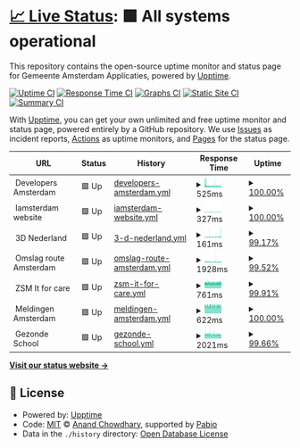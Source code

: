 # [📈 Live Status](https://amsterdam.github.io/ee-upptime/): <!--live status--> **🟩 All systems operational**

This repository contains the open-source uptime monitor and status page for Gemeente Amsterdam Applicaties, powered by [Upptime](https://github.com/upptime/upptime).

[![Uptime CI](https://github.com/Amsterdam/ee-upptime/workflows/Uptime%20CI/badge.svg)](https://github.com/Amsterdam/ee-upptime/actions?query=workflow%3A%22Uptime+CI%22)
[![Response Time CI](https://github.com/Amsterdam/ee-upptime/workflows/Response%20Time%20CI/badge.svg)](https://github.com/Amsterdam/ee-upptime/actions?query=workflow%3A%22Response+Time+CI%22)
[![Graphs CI](https://github.com/Amsterdam/ee-upptime/workflows/Graphs%20CI/badge.svg)](https://github.com/Amsterdam/ee-upptime/actions?query=workflow%3A%22Graphs+CI%22)
[![Static Site CI](https://github.com/Amsterdam/ee-upptime/workflows/Static%20Site%20CI/badge.svg)](https://github.com/Amsterdam/ee-upptime/actions?query=workflow%3A%22Static+Site+CI%22)
[![Summary CI](https://github.com/Amsterdam/ee-upptime/workflows/Summary%20CI/badge.svg)](https://github.com/Amsterdam/ee-upptime/actions?query=workflow%3A%22Summary+CI%22)

With [Upptime](https://upptime.js.org), you can get your own unlimited and free uptime monitor and status page, powered entirely by a GitHub repository. We use [Issues](https://github.com/upptime/upptime/issues) as incident reports, [Actions](https://github.com/amsterdam/amsterdam-ee-upptime/actions) as uptime monitors, and [Pages](https://demo.upptime.js.org) for the status page.

<!--start: status pages-->
<!-- This summary is generated by Upptime (https://github.com/upptime/upptime) -->
<!-- Do not edit this manually, your changes will be overwritten -->
<!-- prettier-ignore -->
| URL | Status | History | Response Time | Uptime |
| --- | ------ | ------- | ------------- | ------ |
| <img alt="" src="https://icons.duckduckgo.com/ip3/null.ico" height="13"> Developers Amsterdam | 🟩 Up | [developers-amsterdam.yml](https://github.com/Amsterdam/ee-upptime/commits/HEAD/history/developers-amsterdam.yml) | <details><summary><img alt="Response time graph" src="./graphs/developers-amsterdam/response-time-week.png" height="20"> 525ms</summary><br><a href="https://amsterdam.github.io/ee-upptime/history/developers-amsterdam"><img alt="Response time 523" src="https://img.shields.io/endpoint?url=https%3A%2F%2Fraw.githubusercontent.com%2FAmsterdam%2Fee-upptime%2FHEAD%2Fapi%2Fdevelopers-amsterdam%2Fresponse-time.json"></a><br><a href="https://amsterdam.github.io/ee-upptime/history/developers-amsterdam"><img alt="24-hour response time 458" src="https://img.shields.io/endpoint?url=https%3A%2F%2Fraw.githubusercontent.com%2FAmsterdam%2Fee-upptime%2FHEAD%2Fapi%2Fdevelopers-amsterdam%2Fresponse-time-day.json"></a><br><a href="https://amsterdam.github.io/ee-upptime/history/developers-amsterdam"><img alt="7-day response time 525" src="https://img.shields.io/endpoint?url=https%3A%2F%2Fraw.githubusercontent.com%2FAmsterdam%2Fee-upptime%2FHEAD%2Fapi%2Fdevelopers-amsterdam%2Fresponse-time-week.json"></a><br><a href="https://amsterdam.github.io/ee-upptime/history/developers-amsterdam"><img alt="30-day response time 526" src="https://img.shields.io/endpoint?url=https%3A%2F%2Fraw.githubusercontent.com%2FAmsterdam%2Fee-upptime%2FHEAD%2Fapi%2Fdevelopers-amsterdam%2Fresponse-time-month.json"></a><br><a href="https://amsterdam.github.io/ee-upptime/history/developers-amsterdam"><img alt="1-year response time 523" src="https://img.shields.io/endpoint?url=https%3A%2F%2Fraw.githubusercontent.com%2FAmsterdam%2Fee-upptime%2FHEAD%2Fapi%2Fdevelopers-amsterdam%2Fresponse-time-year.json"></a></details> | <details><summary><a href="https://amsterdam.github.io/ee-upptime/history/developers-amsterdam">100.00%</a></summary><a href="https://amsterdam.github.io/ee-upptime/history/developers-amsterdam"><img alt="All-time uptime 100.00%" src="https://img.shields.io/endpoint?url=https%3A%2F%2Fraw.githubusercontent.com%2FAmsterdam%2Fee-upptime%2FHEAD%2Fapi%2Fdevelopers-amsterdam%2Fuptime.json"></a><br><a href="https://amsterdam.github.io/ee-upptime/history/developers-amsterdam"><img alt="24-hour uptime 100.00%" src="https://img.shields.io/endpoint?url=https%3A%2F%2Fraw.githubusercontent.com%2FAmsterdam%2Fee-upptime%2FHEAD%2Fapi%2Fdevelopers-amsterdam%2Fuptime-day.json"></a><br><a href="https://amsterdam.github.io/ee-upptime/history/developers-amsterdam"><img alt="7-day uptime 100.00%" src="https://img.shields.io/endpoint?url=https%3A%2F%2Fraw.githubusercontent.com%2FAmsterdam%2Fee-upptime%2FHEAD%2Fapi%2Fdevelopers-amsterdam%2Fuptime-week.json"></a><br><a href="https://amsterdam.github.io/ee-upptime/history/developers-amsterdam"><img alt="30-day uptime 100.00%" src="https://img.shields.io/endpoint?url=https%3A%2F%2Fraw.githubusercontent.com%2FAmsterdam%2Fee-upptime%2FHEAD%2Fapi%2Fdevelopers-amsterdam%2Fuptime-month.json"></a><br><a href="https://amsterdam.github.io/ee-upptime/history/developers-amsterdam"><img alt="1-year uptime 100.00%" src="https://img.shields.io/endpoint?url=https%3A%2F%2Fraw.githubusercontent.com%2FAmsterdam%2Fee-upptime%2FHEAD%2Fapi%2Fdevelopers-amsterdam%2Fuptime-year.json"></a></details>
| <img alt="" src="https://icons.duckduckgo.com/ip3/null.ico" height="13"> Iamsterdam website | 🟩 Up | [iamsterdam-website.yml](https://github.com/Amsterdam/ee-upptime/commits/HEAD/history/iamsterdam-website.yml) | <details><summary><img alt="Response time graph" src="./graphs/iamsterdam-website/response-time-week.png" height="20"> 327ms</summary><br><a href="https://amsterdam.github.io/ee-upptime/history/iamsterdam-website"><img alt="Response time 325" src="https://img.shields.io/endpoint?url=https%3A%2F%2Fraw.githubusercontent.com%2FAmsterdam%2Fee-upptime%2FHEAD%2Fapi%2Fiamsterdam-website%2Fresponse-time.json"></a><br><a href="https://amsterdam.github.io/ee-upptime/history/iamsterdam-website"><img alt="24-hour response time 276" src="https://img.shields.io/endpoint?url=https%3A%2F%2Fraw.githubusercontent.com%2FAmsterdam%2Fee-upptime%2FHEAD%2Fapi%2Fiamsterdam-website%2Fresponse-time-day.json"></a><br><a href="https://amsterdam.github.io/ee-upptime/history/iamsterdam-website"><img alt="7-day response time 327" src="https://img.shields.io/endpoint?url=https%3A%2F%2Fraw.githubusercontent.com%2FAmsterdam%2Fee-upptime%2FHEAD%2Fapi%2Fiamsterdam-website%2Fresponse-time-week.json"></a><br><a href="https://amsterdam.github.io/ee-upptime/history/iamsterdam-website"><img alt="30-day response time 326" src="https://img.shields.io/endpoint?url=https%3A%2F%2Fraw.githubusercontent.com%2FAmsterdam%2Fee-upptime%2FHEAD%2Fapi%2Fiamsterdam-website%2Fresponse-time-month.json"></a><br><a href="https://amsterdam.github.io/ee-upptime/history/iamsterdam-website"><img alt="1-year response time 325" src="https://img.shields.io/endpoint?url=https%3A%2F%2Fraw.githubusercontent.com%2FAmsterdam%2Fee-upptime%2FHEAD%2Fapi%2Fiamsterdam-website%2Fresponse-time-year.json"></a></details> | <details><summary><a href="https://amsterdam.github.io/ee-upptime/history/iamsterdam-website">100.00%</a></summary><a href="https://amsterdam.github.io/ee-upptime/history/iamsterdam-website"><img alt="All-time uptime 100.00%" src="https://img.shields.io/endpoint?url=https%3A%2F%2Fraw.githubusercontent.com%2FAmsterdam%2Fee-upptime%2FHEAD%2Fapi%2Fiamsterdam-website%2Fuptime.json"></a><br><a href="https://amsterdam.github.io/ee-upptime/history/iamsterdam-website"><img alt="24-hour uptime 100.00%" src="https://img.shields.io/endpoint?url=https%3A%2F%2Fraw.githubusercontent.com%2FAmsterdam%2Fee-upptime%2FHEAD%2Fapi%2Fiamsterdam-website%2Fuptime-day.json"></a><br><a href="https://amsterdam.github.io/ee-upptime/history/iamsterdam-website"><img alt="7-day uptime 100.00%" src="https://img.shields.io/endpoint?url=https%3A%2F%2Fraw.githubusercontent.com%2FAmsterdam%2Fee-upptime%2FHEAD%2Fapi%2Fiamsterdam-website%2Fuptime-week.json"></a><br><a href="https://amsterdam.github.io/ee-upptime/history/iamsterdam-website"><img alt="30-day uptime 100.00%" src="https://img.shields.io/endpoint?url=https%3A%2F%2Fraw.githubusercontent.com%2FAmsterdam%2Fee-upptime%2FHEAD%2Fapi%2Fiamsterdam-website%2Fuptime-month.json"></a><br><a href="https://amsterdam.github.io/ee-upptime/history/iamsterdam-website"><img alt="1-year uptime 100.00%" src="https://img.shields.io/endpoint?url=https%3A%2F%2Fraw.githubusercontent.com%2FAmsterdam%2Fee-upptime%2FHEAD%2Fapi%2Fiamsterdam-website%2Fuptime-year.json"></a></details>
| <img alt="" src="https://icons.duckduckgo.com/ip3/null.ico" height="13"> 3D Nederland | 🟩 Up | [3-d-nederland.yml](https://github.com/Amsterdam/ee-upptime/commits/HEAD/history/3-d-nederland.yml) | <details><summary><img alt="Response time graph" src="./graphs/3-d-nederland/response-time-week.png" height="20"> 161ms</summary><br><a href="https://amsterdam.github.io/ee-upptime/history/3-d-nederland"><img alt="Response time 159" src="https://img.shields.io/endpoint?url=https%3A%2F%2Fraw.githubusercontent.com%2FAmsterdam%2Fee-upptime%2FHEAD%2Fapi%2F3-d-nederland%2Fresponse-time.json"></a><br><a href="https://amsterdam.github.io/ee-upptime/history/3-d-nederland"><img alt="24-hour response time 216" src="https://img.shields.io/endpoint?url=https%3A%2F%2Fraw.githubusercontent.com%2FAmsterdam%2Fee-upptime%2FHEAD%2Fapi%2F3-d-nederland%2Fresponse-time-day.json"></a><br><a href="https://amsterdam.github.io/ee-upptime/history/3-d-nederland"><img alt="7-day response time 161" src="https://img.shields.io/endpoint?url=https%3A%2F%2Fraw.githubusercontent.com%2FAmsterdam%2Fee-upptime%2FHEAD%2Fapi%2F3-d-nederland%2Fresponse-time-week.json"></a><br><a href="https://amsterdam.github.io/ee-upptime/history/3-d-nederland"><img alt="30-day response time 160" src="https://img.shields.io/endpoint?url=https%3A%2F%2Fraw.githubusercontent.com%2FAmsterdam%2Fee-upptime%2FHEAD%2Fapi%2F3-d-nederland%2Fresponse-time-month.json"></a><br><a href="https://amsterdam.github.io/ee-upptime/history/3-d-nederland"><img alt="1-year response time 159" src="https://img.shields.io/endpoint?url=https%3A%2F%2Fraw.githubusercontent.com%2FAmsterdam%2Fee-upptime%2FHEAD%2Fapi%2F3-d-nederland%2Fresponse-time-year.json"></a></details> | <details><summary><a href="https://amsterdam.github.io/ee-upptime/history/3-d-nederland">99.17%</a></summary><a href="https://amsterdam.github.io/ee-upptime/history/3-d-nederland"><img alt="All-time uptime 99.82%" src="https://img.shields.io/endpoint?url=https%3A%2F%2Fraw.githubusercontent.com%2FAmsterdam%2Fee-upptime%2FHEAD%2Fapi%2F3-d-nederland%2Fuptime.json"></a><br><a href="https://amsterdam.github.io/ee-upptime/history/3-d-nederland"><img alt="24-hour uptime 100.00%" src="https://img.shields.io/endpoint?url=https%3A%2F%2Fraw.githubusercontent.com%2FAmsterdam%2Fee-upptime%2FHEAD%2Fapi%2F3-d-nederland%2Fuptime-day.json"></a><br><a href="https://amsterdam.github.io/ee-upptime/history/3-d-nederland"><img alt="7-day uptime 99.17%" src="https://img.shields.io/endpoint?url=https%3A%2F%2Fraw.githubusercontent.com%2FAmsterdam%2Fee-upptime%2FHEAD%2Fapi%2F3-d-nederland%2Fuptime-week.json"></a><br><a href="https://amsterdam.github.io/ee-upptime/history/3-d-nederland"><img alt="30-day uptime 99.81%" src="https://img.shields.io/endpoint?url=https%3A%2F%2Fraw.githubusercontent.com%2FAmsterdam%2Fee-upptime%2FHEAD%2Fapi%2F3-d-nederland%2Fuptime-month.json"></a><br><a href="https://amsterdam.github.io/ee-upptime/history/3-d-nederland"><img alt="1-year uptime 99.82%" src="https://img.shields.io/endpoint?url=https%3A%2F%2Fraw.githubusercontent.com%2FAmsterdam%2Fee-upptime%2FHEAD%2Fapi%2F3-d-nederland%2Fuptime-year.json"></a></details>
| <img alt="" src="https://icons.duckduckgo.com/ip3/null.ico" height="13"> Omslag route Amsterdam | 🟩 Up | [omslag-route-amsterdam.yml](https://github.com/Amsterdam/ee-upptime/commits/HEAD/history/omslag-route-amsterdam.yml) | <details><summary><img alt="Response time graph" src="./graphs/omslag-route-amsterdam/response-time-week.png" height="20"> 1928ms</summary><br><a href="https://amsterdam.github.io/ee-upptime/history/omslag-route-amsterdam"><img alt="Response time 1897" src="https://img.shields.io/endpoint?url=https%3A%2F%2Fraw.githubusercontent.com%2FAmsterdam%2Fee-upptime%2FHEAD%2Fapi%2Fomslag-route-amsterdam%2Fresponse-time.json"></a><br><a href="https://amsterdam.github.io/ee-upptime/history/omslag-route-amsterdam"><img alt="24-hour response time 1714" src="https://img.shields.io/endpoint?url=https%3A%2F%2Fraw.githubusercontent.com%2FAmsterdam%2Fee-upptime%2FHEAD%2Fapi%2Fomslag-route-amsterdam%2Fresponse-time-day.json"></a><br><a href="https://amsterdam.github.io/ee-upptime/history/omslag-route-amsterdam"><img alt="7-day response time 1928" src="https://img.shields.io/endpoint?url=https%3A%2F%2Fraw.githubusercontent.com%2FAmsterdam%2Fee-upptime%2FHEAD%2Fapi%2Fomslag-route-amsterdam%2Fresponse-time-week.json"></a><br><a href="https://amsterdam.github.io/ee-upptime/history/omslag-route-amsterdam"><img alt="30-day response time 1908" src="https://img.shields.io/endpoint?url=https%3A%2F%2Fraw.githubusercontent.com%2FAmsterdam%2Fee-upptime%2FHEAD%2Fapi%2Fomslag-route-amsterdam%2Fresponse-time-month.json"></a><br><a href="https://amsterdam.github.io/ee-upptime/history/omslag-route-amsterdam"><img alt="1-year response time 1897" src="https://img.shields.io/endpoint?url=https%3A%2F%2Fraw.githubusercontent.com%2FAmsterdam%2Fee-upptime%2FHEAD%2Fapi%2Fomslag-route-amsterdam%2Fresponse-time-year.json"></a></details> | <details><summary><a href="https://amsterdam.github.io/ee-upptime/history/omslag-route-amsterdam">99.52%</a></summary><a href="https://amsterdam.github.io/ee-upptime/history/omslag-route-amsterdam"><img alt="All-time uptime 99.90%" src="https://img.shields.io/endpoint?url=https%3A%2F%2Fraw.githubusercontent.com%2FAmsterdam%2Fee-upptime%2FHEAD%2Fapi%2Fomslag-route-amsterdam%2Fuptime.json"></a><br><a href="https://amsterdam.github.io/ee-upptime/history/omslag-route-amsterdam"><img alt="24-hour uptime 97.31%" src="https://img.shields.io/endpoint?url=https%3A%2F%2Fraw.githubusercontent.com%2FAmsterdam%2Fee-upptime%2FHEAD%2Fapi%2Fomslag-route-amsterdam%2Fuptime-day.json"></a><br><a href="https://amsterdam.github.io/ee-upptime/history/omslag-route-amsterdam"><img alt="7-day uptime 99.52%" src="https://img.shields.io/endpoint?url=https%3A%2F%2Fraw.githubusercontent.com%2FAmsterdam%2Fee-upptime%2FHEAD%2Fapi%2Fomslag-route-amsterdam%2Fuptime-week.json"></a><br><a href="https://amsterdam.github.io/ee-upptime/history/omslag-route-amsterdam"><img alt="30-day uptime 99.89%" src="https://img.shields.io/endpoint?url=https%3A%2F%2Fraw.githubusercontent.com%2FAmsterdam%2Fee-upptime%2FHEAD%2Fapi%2Fomslag-route-amsterdam%2Fuptime-month.json"></a><br><a href="https://amsterdam.github.io/ee-upptime/history/omslag-route-amsterdam"><img alt="1-year uptime 99.90%" src="https://img.shields.io/endpoint?url=https%3A%2F%2Fraw.githubusercontent.com%2FAmsterdam%2Fee-upptime%2FHEAD%2Fapi%2Fomslag-route-amsterdam%2Fuptime-year.json"></a></details>
| <img alt="" src="https://icons.duckduckgo.com/ip3/null.ico" height="13"> ZSM It for care | 🟩 Up | [zsm-it-for-care.yml](https://github.com/Amsterdam/ee-upptime/commits/HEAD/history/zsm-it-for-care.yml) | <details><summary><img alt="Response time graph" src="./graphs/zsm-it-for-care/response-time-week.png" height="20"> 761ms</summary><br><a href="https://amsterdam.github.io/ee-upptime/history/zsm-it-for-care"><img alt="Response time 760" src="https://img.shields.io/endpoint?url=https%3A%2F%2Fraw.githubusercontent.com%2FAmsterdam%2Fee-upptime%2FHEAD%2Fapi%2Fzsm-it-for-care%2Fresponse-time.json"></a><br><a href="https://amsterdam.github.io/ee-upptime/history/zsm-it-for-care"><img alt="24-hour response time 770" src="https://img.shields.io/endpoint?url=https%3A%2F%2Fraw.githubusercontent.com%2FAmsterdam%2Fee-upptime%2FHEAD%2Fapi%2Fzsm-it-for-care%2Fresponse-time-day.json"></a><br><a href="https://amsterdam.github.io/ee-upptime/history/zsm-it-for-care"><img alt="7-day response time 761" src="https://img.shields.io/endpoint?url=https%3A%2F%2Fraw.githubusercontent.com%2FAmsterdam%2Fee-upptime%2FHEAD%2Fapi%2Fzsm-it-for-care%2Fresponse-time-week.json"></a><br><a href="https://amsterdam.github.io/ee-upptime/history/zsm-it-for-care"><img alt="30-day response time 763" src="https://img.shields.io/endpoint?url=https%3A%2F%2Fraw.githubusercontent.com%2FAmsterdam%2Fee-upptime%2FHEAD%2Fapi%2Fzsm-it-for-care%2Fresponse-time-month.json"></a><br><a href="https://amsterdam.github.io/ee-upptime/history/zsm-it-for-care"><img alt="1-year response time 760" src="https://img.shields.io/endpoint?url=https%3A%2F%2Fraw.githubusercontent.com%2FAmsterdam%2Fee-upptime%2FHEAD%2Fapi%2Fzsm-it-for-care%2Fresponse-time-year.json"></a></details> | <details><summary><a href="https://amsterdam.github.io/ee-upptime/history/zsm-it-for-care">99.91%</a></summary><a href="https://amsterdam.github.io/ee-upptime/history/zsm-it-for-care"><img alt="All-time uptime 99.92%" src="https://img.shields.io/endpoint?url=https%3A%2F%2Fraw.githubusercontent.com%2FAmsterdam%2Fee-upptime%2FHEAD%2Fapi%2Fzsm-it-for-care%2Fuptime.json"></a><br><a href="https://amsterdam.github.io/ee-upptime/history/zsm-it-for-care"><img alt="24-hour uptime 100.00%" src="https://img.shields.io/endpoint?url=https%3A%2F%2Fraw.githubusercontent.com%2FAmsterdam%2Fee-upptime%2FHEAD%2Fapi%2Fzsm-it-for-care%2Fuptime-day.json"></a><br><a href="https://amsterdam.github.io/ee-upptime/history/zsm-it-for-care"><img alt="7-day uptime 99.91%" src="https://img.shields.io/endpoint?url=https%3A%2F%2Fraw.githubusercontent.com%2FAmsterdam%2Fee-upptime%2FHEAD%2Fapi%2Fzsm-it-for-care%2Fuptime-week.json"></a><br><a href="https://amsterdam.github.io/ee-upptime/history/zsm-it-for-care"><img alt="30-day uptime 99.94%" src="https://img.shields.io/endpoint?url=https%3A%2F%2Fraw.githubusercontent.com%2FAmsterdam%2Fee-upptime%2FHEAD%2Fapi%2Fzsm-it-for-care%2Fuptime-month.json"></a><br><a href="https://amsterdam.github.io/ee-upptime/history/zsm-it-for-care"><img alt="1-year uptime 99.92%" src="https://img.shields.io/endpoint?url=https%3A%2F%2Fraw.githubusercontent.com%2FAmsterdam%2Fee-upptime%2FHEAD%2Fapi%2Fzsm-it-for-care%2Fuptime-year.json"></a></details>
| <img alt="" src="https://icons.duckduckgo.com/ip3/null.ico" height="13"> Meldingen Amsterdam | 🟩 Up | [meldingen-amsterdam.yml](https://github.com/Amsterdam/ee-upptime/commits/HEAD/history/meldingen-amsterdam.yml) | <details><summary><img alt="Response time graph" src="./graphs/meldingen-amsterdam/response-time-week.png" height="20"> 622ms</summary><br><a href="https://amsterdam.github.io/ee-upptime/history/meldingen-amsterdam"><img alt="Response time 622" src="https://img.shields.io/endpoint?url=https%3A%2F%2Fraw.githubusercontent.com%2FAmsterdam%2Fee-upptime%2FHEAD%2Fapi%2Fmeldingen-amsterdam%2Fresponse-time.json"></a><br><a href="https://amsterdam.github.io/ee-upptime/history/meldingen-amsterdam"><img alt="24-hour response time 623" src="https://img.shields.io/endpoint?url=https%3A%2F%2Fraw.githubusercontent.com%2FAmsterdam%2Fee-upptime%2FHEAD%2Fapi%2Fmeldingen-amsterdam%2Fresponse-time-day.json"></a><br><a href="https://amsterdam.github.io/ee-upptime/history/meldingen-amsterdam"><img alt="7-day response time 622" src="https://img.shields.io/endpoint?url=https%3A%2F%2Fraw.githubusercontent.com%2FAmsterdam%2Fee-upptime%2FHEAD%2Fapi%2Fmeldingen-amsterdam%2Fresponse-time-week.json"></a><br><a href="https://amsterdam.github.io/ee-upptime/history/meldingen-amsterdam"><img alt="30-day response time 622" src="https://img.shields.io/endpoint?url=https%3A%2F%2Fraw.githubusercontent.com%2FAmsterdam%2Fee-upptime%2FHEAD%2Fapi%2Fmeldingen-amsterdam%2Fresponse-time-month.json"></a><br><a href="https://amsterdam.github.io/ee-upptime/history/meldingen-amsterdam"><img alt="1-year response time 622" src="https://img.shields.io/endpoint?url=https%3A%2F%2Fraw.githubusercontent.com%2FAmsterdam%2Fee-upptime%2FHEAD%2Fapi%2Fmeldingen-amsterdam%2Fresponse-time-year.json"></a></details> | <details><summary><a href="https://amsterdam.github.io/ee-upptime/history/meldingen-amsterdam">100.00%</a></summary><a href="https://amsterdam.github.io/ee-upptime/history/meldingen-amsterdam"><img alt="All-time uptime 100.00%" src="https://img.shields.io/endpoint?url=https%3A%2F%2Fraw.githubusercontent.com%2FAmsterdam%2Fee-upptime%2FHEAD%2Fapi%2Fmeldingen-amsterdam%2Fuptime.json"></a><br><a href="https://amsterdam.github.io/ee-upptime/history/meldingen-amsterdam"><img alt="24-hour uptime 100.00%" src="https://img.shields.io/endpoint?url=https%3A%2F%2Fraw.githubusercontent.com%2FAmsterdam%2Fee-upptime%2FHEAD%2Fapi%2Fmeldingen-amsterdam%2Fuptime-day.json"></a><br><a href="https://amsterdam.github.io/ee-upptime/history/meldingen-amsterdam"><img alt="7-day uptime 100.00%" src="https://img.shields.io/endpoint?url=https%3A%2F%2Fraw.githubusercontent.com%2FAmsterdam%2Fee-upptime%2FHEAD%2Fapi%2Fmeldingen-amsterdam%2Fuptime-week.json"></a><br><a href="https://amsterdam.github.io/ee-upptime/history/meldingen-amsterdam"><img alt="30-day uptime 100.00%" src="https://img.shields.io/endpoint?url=https%3A%2F%2Fraw.githubusercontent.com%2FAmsterdam%2Fee-upptime%2FHEAD%2Fapi%2Fmeldingen-amsterdam%2Fuptime-month.json"></a><br><a href="https://amsterdam.github.io/ee-upptime/history/meldingen-amsterdam"><img alt="1-year uptime 100.00%" src="https://img.shields.io/endpoint?url=https%3A%2F%2Fraw.githubusercontent.com%2FAmsterdam%2Fee-upptime%2FHEAD%2Fapi%2Fmeldingen-amsterdam%2Fuptime-year.json"></a></details>
| <img alt="" src="https://icons.duckduckgo.com/ip3/null.ico" height="13"> Gezonde School | 🟩 Up | [gezonde-school.yml](https://github.com/Amsterdam/ee-upptime/commits/HEAD/history/gezonde-school.yml) | <details><summary><img alt="Response time graph" src="./graphs/gezonde-school/response-time-week.png" height="20"> 2021ms</summary><br><a href="https://amsterdam.github.io/ee-upptime/history/gezonde-school"><img alt="Response time 2021" src="https://img.shields.io/endpoint?url=https%3A%2F%2Fraw.githubusercontent.com%2FAmsterdam%2Fee-upptime%2FHEAD%2Fapi%2Fgezonde-school%2Fresponse-time.json"></a><br><a href="https://amsterdam.github.io/ee-upptime/history/gezonde-school"><img alt="24-hour response time 1968" src="https://img.shields.io/endpoint?url=https%3A%2F%2Fraw.githubusercontent.com%2FAmsterdam%2Fee-upptime%2FHEAD%2Fapi%2Fgezonde-school%2Fresponse-time-day.json"></a><br><a href="https://amsterdam.github.io/ee-upptime/history/gezonde-school"><img alt="7-day response time 2021" src="https://img.shields.io/endpoint?url=https%3A%2F%2Fraw.githubusercontent.com%2FAmsterdam%2Fee-upptime%2FHEAD%2Fapi%2Fgezonde-school%2Fresponse-time-week.json"></a><br><a href="https://amsterdam.github.io/ee-upptime/history/gezonde-school"><img alt="30-day response time 2021" src="https://img.shields.io/endpoint?url=https%3A%2F%2Fraw.githubusercontent.com%2FAmsterdam%2Fee-upptime%2FHEAD%2Fapi%2Fgezonde-school%2Fresponse-time-month.json"></a><br><a href="https://amsterdam.github.io/ee-upptime/history/gezonde-school"><img alt="1-year response time 2021" src="https://img.shields.io/endpoint?url=https%3A%2F%2Fraw.githubusercontent.com%2FAmsterdam%2Fee-upptime%2FHEAD%2Fapi%2Fgezonde-school%2Fresponse-time-year.json"></a></details> | <details><summary><a href="https://amsterdam.github.io/ee-upptime/history/gezonde-school">99.66%</a></summary><a href="https://amsterdam.github.io/ee-upptime/history/gezonde-school"><img alt="All-time uptime 99.66%" src="https://img.shields.io/endpoint?url=https%3A%2F%2Fraw.githubusercontent.com%2FAmsterdam%2Fee-upptime%2FHEAD%2Fapi%2Fgezonde-school%2Fuptime.json"></a><br><a href="https://amsterdam.github.io/ee-upptime/history/gezonde-school"><img alt="24-hour uptime 100.00%" src="https://img.shields.io/endpoint?url=https%3A%2F%2Fraw.githubusercontent.com%2FAmsterdam%2Fee-upptime%2FHEAD%2Fapi%2Fgezonde-school%2Fuptime-day.json"></a><br><a href="https://amsterdam.github.io/ee-upptime/history/gezonde-school"><img alt="7-day uptime 99.66%" src="https://img.shields.io/endpoint?url=https%3A%2F%2Fraw.githubusercontent.com%2FAmsterdam%2Fee-upptime%2FHEAD%2Fapi%2Fgezonde-school%2Fuptime-week.json"></a><br><a href="https://amsterdam.github.io/ee-upptime/history/gezonde-school"><img alt="30-day uptime 99.66%" src="https://img.shields.io/endpoint?url=https%3A%2F%2Fraw.githubusercontent.com%2FAmsterdam%2Fee-upptime%2FHEAD%2Fapi%2Fgezonde-school%2Fuptime-month.json"></a><br><a href="https://amsterdam.github.io/ee-upptime/history/gezonde-school"><img alt="1-year uptime 99.66%" src="https://img.shields.io/endpoint?url=https%3A%2F%2Fraw.githubusercontent.com%2FAmsterdam%2Fee-upptime%2FHEAD%2Fapi%2Fgezonde-school%2Fuptime-year.json"></a></details>

<!--end: status pages-->

[**Visit our status website →**](https://amsterdam.github.io/ee-upptime)

## 📄 License

- Powered by: [Upptime](https://github.com/upptime/upptime)
- Code: [MIT](./LICENSE) © [Anand Chowdhary](https://anandchowdhary.com), supported by [Pabio](https://pabio.com)
- Data in the `./history` directory: [Open Database License](https://opendatacommons.org/licenses/odbl/1-0/)

